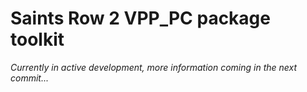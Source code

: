 # Saints Row 2 VPP_PC package toolkit

*Currently in active development, more information coming in the next commit...*